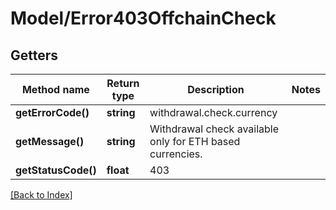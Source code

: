 # Model/Error403OffchainCheck

## Getters

Method name | Return type | Description | Notes
------------ | ------------- | ------------- | -------------
**getErrorCode()** | **string** | withdrawal.check.currency |
**getMessage()** | **string** | Withdrawal check available only for ETH based currencies. |
**getStatusCode()** | **float** | 403 |

[[Back to Index]](../index.md)

